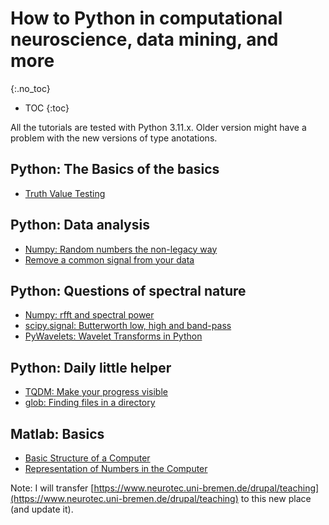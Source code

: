 # How to Python in computational neuroscience, data mining, and more 
{:.no_toc}

* TOC
{:toc}

All the tutorials are tested with Python 3.11.x. Older version might have a problem with the new versions of type anotations. 

## Python: The Basics of the basics
* [Truth Value Testing](Truth_Value_Testing/README.md)

## Python: Data analysis

* [Numpy: Random numbers the non-legacy way](numpy_random/README.md)
* [Remove a common signal from your data](SVD_data_cleaning/README.md)

## Python: Questions of spectral nature

* [Numpy: rfft and spectral power](numpy_fft_1/README.md)
* [scipy.signal: Butterworth low, high and band-pass](scipy.signal_butterworth/README.md)
* [PyWavelets: Wavelet Transforms in Python](pywavelet/README.md)


## Python: Daily little helper
* [TQDM: Make your progress visible](TQDM/README.md)
* [glob: Finding files in a directory](glob/README.md)


## Matlab: Basics
* [Basic Structure of a Computer](matlab/1/README.md)
* [Representation of Numbers in the Computer](matlab/2/README.md)

Note: I will transfer [https://www.neurotec.uni-bremen.de/drupal/teaching](https://www.neurotec.uni-bremen.de/drupal/teaching) to this new place (and update it). 
